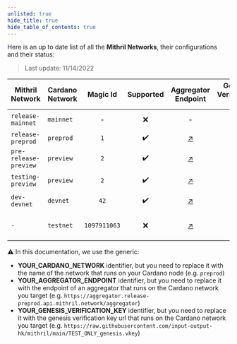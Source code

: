 ```yaml
---
unlisted: true
hide_title: true
hide_table_of_contents: true
---
```


Here is an up to date list of all the **Mithril Networks**, their configurations and their status:

> Last update: 11/14/2022

| Mithril Network | Cardano Network | Magic Id | Supported | Aggregator Endpoint | Genesis Verification Key | Note
|------------|------------|:-----------:|:------------:|:-----------------:|:------------------:|:------------|
| `release-mainnet` | `mainnet` | - | :x: | - | - | Not supported yet
| `release-preprod` | `preprod` | `1` | :heavy_check_mark: | [:arrow_upper_right:](https://aggregator.release-preprod.api.mithril.network/aggregator "https://aggregator.release-preprod.api.mithril.network/aggregator") | [:arrow_upper_right:](https://raw.githubusercontent.com/input-output-hk/mithril/main/TEST_ONLY_genesis.vkey "https://raw.githubusercontent.com/input-output-hk/mithril/main/TEST_ONLY_genesis.vkey") | Stable Release
| `pre-release-preview` | `preview` | `2` | :heavy_check_mark: | [:arrow_upper_right:](https://aggregator.pre-release-preview.api.mithril.network/aggregator "https://aggregator.pre-release-preview.api.mithril.network/aggregator") | [:arrow_upper_right:](https://raw.githubusercontent.com/input-output-hk/mithril/main/TEST_ONLY_genesis.vkey "https://raw.githubusercontent.com/input-output-hk/mithril/main/TEST_ONLY_genesis.vkey") | Unstable Pre-Release
| `testing-preview` | `preview` | `2` | :heavy_check_mark: | [:arrow_upper_right:](https://aggregator.testing-preview.api.mithril.network/aggregator "https://aggregator.testing-preview.api.mithril.network/aggregator") | [:arrow_upper_right:](https://raw.githubusercontent.com/input-output-hk/mithril/main/TEST_ONLY_genesis.vkey "https://raw.githubusercontent.com/input-output-hk/mithril/main/TEST_ONLY_genesis.vkey") | Unstable Testing (devs only)
| `dev-devnet` | `devnet` | `42` | :heavy_check_mark: | [:arrow_upper_right:](http://localhost:8080/aggregator "http://localhost:8080/aggregator") | - | Supported on the `devnet` only
| `-` | `testnet` | `1097911063` | :x: | [:arrow_upper_right:](https://aggregator.api.mithril.network/aggregator "https://aggregator.api.mithril.network/aggregator") | [:arrow_upper_right:](https://raw.githubusercontent.com/input-output-hk/mithril/main/TEST_ONLY_genesis.vkey "https://raw.githubusercontent.com/input-output-hk/mithril/main/TEST_ONLY_genesis.vkey") | Decommissioned, not supported anymore

:warning: In this documentation, we use the generic:
* ****YOUR_CARDANO_NETWORK**** identifier, but you need to replace it with the name of the network that runs on your Cardano node (e.g. `preprod`)
* ****YOUR_AGGREGATOR_ENDPOINT**** identifier, but you need to replace it with the endpoint of an aggregator that runs on the Cardano network you target (e.g. `https://aggregator.release-preprod.api.mithril.network/aggregator`)
* ****YOUR_GENESIS_VERIFICATION_KEY**** identifier, but you need to replace it with the genesis verification key url that runs on the Cardano network you target (e.g. `https://raw.githubusercontent.com/input-output-hk/mithril/main/TEST_ONLY_genesis.vkey`)